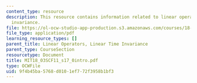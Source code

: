 ```yaml
---
content_type: resource
description: This resource contains information related to linear operators, time
  invariance.
file: https://ol-ocw-studio-app-production.s3.amazonaws.com/courses/18-03sc-differential-equations-fall-2011/9f4b45ba5768d0101ef772f3958b1bf3_MIT18_03SCF11_s17_0intro.pdf
file_type: application/pdf
learning_resource_types: []
parent_title: Linear Operators, Linear Time Invariance
parent_type: CourseSection
resourcetype: Document
title: MIT18_03SCF11_s17_0intro.pdf
type: OCWFile
uid: 9f4b45ba-5768-d010-1ef7-72f3958b1bf3
---
```

